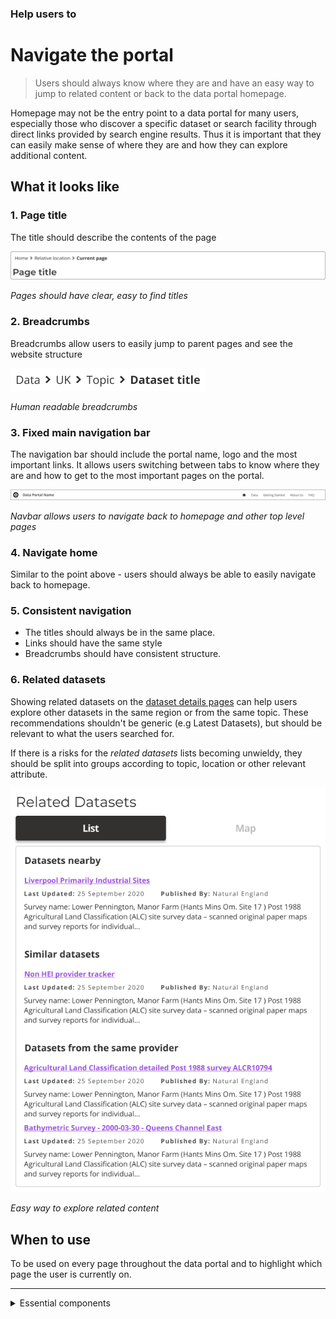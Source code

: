 ### Help users to
# Navigate the portal

> Users should always know where they are and have an easy way to jump to related content or back to the data portal homepage.

Homepage may not be the entry point to a data portal for many users, especially those who discover a specific dataset or search facility through direct links provided by search engine results. Thus it is important that they can easily make sense of where they are and how they can explore additional content.

## What it looks like

### 1. Page title

The title should describe the contents of the page

<div class="image-container">

![Google results](../../_media/help-navigate/simple-title.png)

*Pages should have clear, easy to find titles*

</div>

### 2. Breadcrumbs

Breadcrumbs allow users to easily jump to parent pages and see the website structure

<div class="image-container">

![Google results](../../_media/help-navigate/breadcrumbs.png)

*Human readable breadcrumbs*

</div>

### 3. Fixed main navigation bar

The navigation bar should include the portal name, logo and the most important links. It allows users switching between tabs to know where they are and how to get to the most important pages on the portal.

<div class="image-container">

![navbar](../../_media/check-portal-is-relevant/navbar.png)

*Navbar allows users to navigate back to homepage and other top level pages*

</div>

### 4. Navigate home

Similar to the point above - users should always be able to easily navigate back to homepage.

### 5. Consistent navigation

* The titles should always be in the same place.
* Links should have the same style
* Breadcrumbs should have consistent structure.

### 6. Related datasets

Showing related datasets on the [dataset details pages](/main-content/pages/dataset-details) can help users explore other datasets in the same region or from the same topic. These recommendations shouldn't be generic (e.g Latest Datasets), but should be relevant to what the users searched for.

If there is a risks for the *related datasets* lists becoming unwieldy, they should be split into groups according to topic, location or other relevant attribute.

<div class="image-container">

![related datasets](../../_media/help-navigate/related-datasets.png)

*Easy way to explore related content*

</div>

## When to use

To be used on every page throughout the data portal and to highlight which page the user is currently on.

---

<!-- Additional information can be presented in dropdown menus -->

<details>
<summary>Essential components</summary>
<br>

Below is a checklist of components/information that are relevant for this task.

These components can be arranged in many ways, but the ones with highest relevance should be the most visible/accessible.

?> 1 - high relevance, 2 - medium relevance, 3 - low relevance

<!-- Table of component start -->

| Component      | Description                                              | Relevance |
|----------------|----------------------------------------------------------|:---------:|
| Page title     | A clear page title that can help users orient themselves |     1     |
| Breadcrumbs    | Breadcrumbs allowing users easily jump to parent folders |     1     |
| Navigation bar | Navigation bar including homepage link and search bar    |     1     |

</details>
